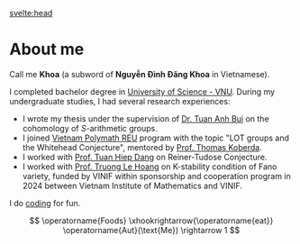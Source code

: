 <svelte:head>

<title>Khoa ND | About me</title>
</svelte:head>

# About me

<div class="max-w-[50em] text-justify">

Call me **Khoa** (a subword of **Nguyễn Đình Đăng Khoa** in Vietnamese).

<!-- I am a first year PhD student at [University of Virginia](https://www.virginia.edu/). My research interests lie in algebraic topology, group cohomology and computational algebraic geometry.

Before joining UVA, -->

I completed bachelor degree in [University of Science - VNU](https://en.wikipedia.org/wiki/Ho_Chi_Minh_City_University_of_Science). During my undergraduate studies, I had several research experiences:

- I wrote my thesis under the supervision of [Dr. Tuan Anh Bui](https://www.researchgate.net/profile/Tuan-Bui-8) on the cohomology of $S$-arithmetic groups.
- I joined [Vietnam Polymath REU](https://www.vietnampolymathreu.com/) program with the topic "LOT groups and the Whitehead Conjecture", mentored by [Prof. Thomas Koberda](https://sites.google.com/view/koberdat).
- I worked with [Prof. Tuan Hiep Dang](https://sites.google.com/site/hiepdangmath/) on Reiner-Tudose Conjecture.
- I worked with [Prof. Truong Le Hoang](http://math.ac.vn/vi/component/staff/?task=getProfile&staffID=67) on K-stability condition of Fano variety, funded by VINIF within sponsorship and cooperation program in 2024 between Vietnam Institute of Mathematics and VINIF.

I do [coding](/coding) for fun.

$$
\operatorname{Foods} \xhookrightarrow{\operatorname{eat}} \operatorname{Aut}(\text{Me}) \rightarrow 1
$$

</div>
